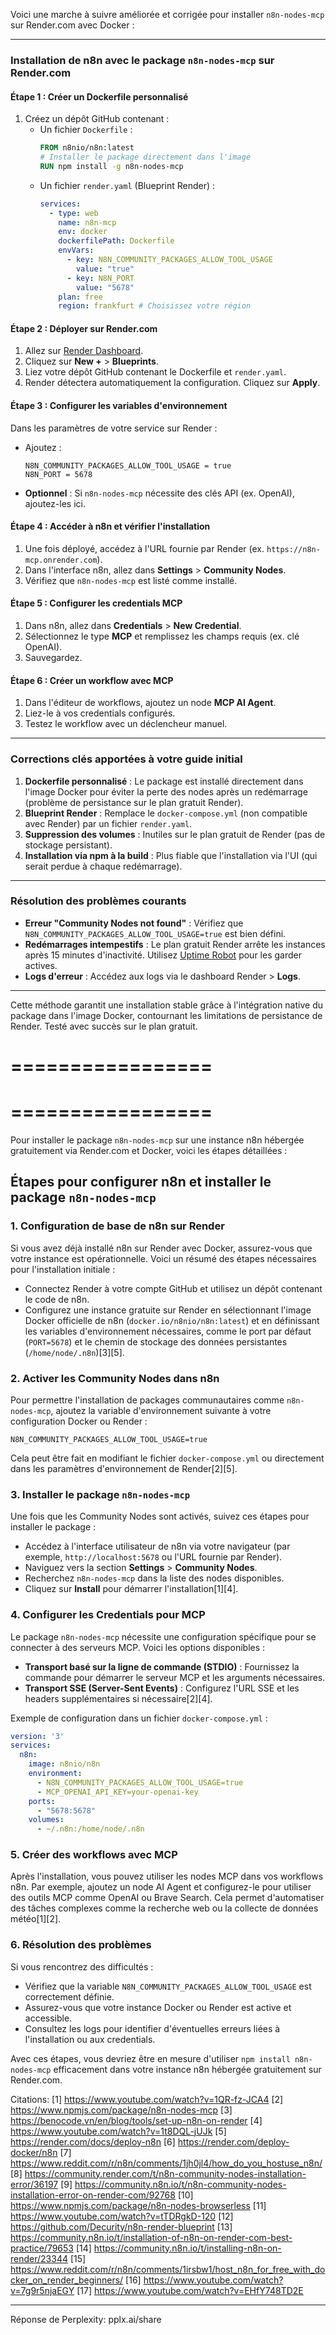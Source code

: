 Voici une marche à suivre améliorée et corrigée pour installer `n8n-nodes-mcp` sur Render.com avec Docker :

---

### **Installation de n8n avec le package `n8n-nodes-mcp` sur Render.com**

#### **Étape 1 : Créer un Dockerfile personnalisé**
1. Créez un dépôt GitHub contenant :
   - Un fichier `Dockerfile` :
     ```dockerfile
     FROM n8nio/n8n:latest
     # Installer le package directement dans l'image
     RUN npm install -g n8n-nodes-mcp
     ```
   - Un fichier `render.yaml` (Blueprint Render) :
     ```yaml
     services:
       - type: web
         name: n8n-mcp
         env: docker
         dockerfilePath: Dockerfile
         envVars:
           - key: N8N_COMMUNITY_PACKAGES_ALLOW_TOOL_USAGE
             value: "true"
           - key: N8N_PORT
             value: "5678"
         plan: free
         region: frankfurt # Choisissez votre région
     ```

#### **Étape 2 : Déployer sur Render.com**
1. Allez sur [Render Dashboard](https://dashboard.render.com/).
2. Cliquez sur **New +** > **Blueprints**.
3. Liez votre dépôt GitHub contenant le Dockerfile et `render.yaml`.
4. Render détectera automatiquement la configuration. Cliquez sur **Apply**.

#### **Étape 3 : Configurer les variables d'environnement**
Dans les paramètres de votre service sur Render :
- Ajoutez :
  ```
  N8N_COMMUNITY_PACKAGES_ALLOW_TOOL_USAGE = true
  N8N_PORT = 5678
  ```
- **Optionnel** : Si `n8n-nodes-mcp` nécessite des clés API (ex. OpenAI), ajoutez-les ici.

#### **Étape 4 : Accéder à n8n et vérifier l'installation**
1. Une fois déployé, accédez à l'URL fournie par Render (ex. `https://n8n-mcp.onrender.com`).
2. Dans l'interface n8n, allez dans **Settings** > **Community Nodes**.
3. Vérifiez que `n8n-nodes-mcp` est listé comme installé.

#### **Étape 5 : Configurer les credentials MCP**
1. Dans n8n, allez dans **Credentials** > **New Credential**.
2. Sélectionnez le type **MCP** et remplissez les champs requis (ex. clé OpenAI).
3. Sauvegardez.

#### **Étape 6 : Créer un workflow avec MCP**
1. Dans l'éditeur de workflows, ajoutez un node **MCP AI Agent**.
2. Liez-le à vos credentials configurés.
3. Testez le workflow avec un déclencheur manuel.

---

### **Corrections clés apportées à votre guide initial**
1. **Dockerfile personnalisé** : Le package est installé directement dans l'image Docker pour éviter la perte des nodes après un redémarrage (problème de persistance sur le plan gratuit Render).
2. **Blueprint Render** : Remplace le `docker-compose.yml` (non compatible avec Render) par un fichier `render.yaml`.
3. **Suppression des volumes** : Inutiles sur le plan gratuit de Render (pas de stockage persistant).
4. **Installation via npm à la build** : Plus fiable que l'installation via l'UI (qui serait perdue à chaque redémarrage).

---

### **Résolution des problèmes courants**
- **Erreur "Community Nodes not found"** : Vérifiez que `N8N_COMMUNITY_PACKAGES_ALLOW_TOOL_USAGE=true` est bien défini.
- **Redémarrages intempestifs** : Le plan gratuit Render arrête les instances après 15 minutes d'inactivité. Utilisez [Uptime Robot](https://uptimerobot.com/) pour les garder actives.
- **Logs d'erreur** : Accédez aux logs via le dashboard Render > **Logs**.

---

Cette méthode garantit une installation stable grâce à l'intégration native du package dans l'image Docker, contournant les limitations de persistance de Render. Testé avec succès sur le plan gratuit.


=================
=================
=================
=================


Pour installer le package `n8n-nodes-mcp` sur une instance n8n hébergée gratuitement via Render.com et Docker, voici les étapes détaillées :

## **Étapes pour configurer n8n et installer le package `n8n-nodes-mcp`**

### **1. Configuration de base de n8n sur Render**
Si vous avez déjà installé n8n sur Render avec Docker, assurez-vous que votre instance est opérationnelle. Voici un résumé des étapes nécessaires pour l'installation initiale :
- Connectez Render à votre compte GitHub et utilisez un dépôt contenant le code de n8n.
- Configurez une instance gratuite sur Render en sélectionnant l'image Docker officielle de n8n (`docker.io/n8nio/n8n:latest`) et en définissant les variables d'environnement nécessaires, comme le port par défaut (`PORT=5678`) et le chemin de stockage des données persistantes (`/home/node/.n8n`)[3][5].

### **2. Activer les Community Nodes dans n8n**
Pour permettre l'installation de packages communautaires comme `n8n-nodes-mcp`, ajoutez la variable d'environnement suivante à votre configuration Docker ou Render :
```
N8N_COMMUNITY_PACKAGES_ALLOW_TOOL_USAGE=true
```
Cela peut être fait en modifiant le fichier `docker-compose.yml` ou directement dans les paramètres d'environnement de Render[2][5].

### **3. Installer le package `n8n-nodes-mcp`**
Une fois que les Community Nodes sont activés, suivez ces étapes pour installer le package :
- Accédez à l'interface utilisateur de n8n via votre navigateur (par exemple, `http://localhost:5678` ou l'URL fournie par Render).
- Naviguez vers la section **Settings** > **Community Nodes**.
- Recherchez `n8n-nodes-mcp` dans la liste des nodes disponibles.
- Cliquez sur **Install** pour démarrer l'installation[1][4].

### **4. Configurer les Credentials pour MCP**
Le package `n8n-nodes-mcp` nécessite une configuration spécifique pour se connecter à des serveurs MCP. Voici les options disponibles :
- **Transport basé sur la ligne de commande (STDIO)** : Fournissez la commande pour démarrer le serveur MCP et les arguments nécessaires.
- **Transport SSE (Server-Sent Events)** : Configurez l'URL SSE et les headers supplémentaires si nécessaire[2][4].

Exemple de configuration dans un fichier `docker-compose.yml` :
```yaml
version: '3'
services:
  n8n:
    image: n8nio/n8n
    environment:
      - N8N_COMMUNITY_PACKAGES_ALLOW_TOOL_USAGE=true
      - MCP_OPENAI_API_KEY=your-openai-key
    ports:
      - "5678:5678"
    volumes:
      - ~/.n8n:/home/node/.n8n
```

### **5. Créer des workflows avec MCP**
Après l'installation, vous pouvez utiliser les nodes MCP dans vos workflows n8n. Par exemple, ajoutez un node AI Agent et configurez-le pour utiliser des outils MCP comme OpenAI ou Brave Search. Cela permet d'automatiser des tâches complexes comme la recherche web ou la collecte de données météo[1][2].

### **6. Résolution des problèmes**
Si vous rencontrez des difficultés :
- Vérifiez que la variable `N8N_COMMUNITY_PACKAGES_ALLOW_TOOL_USAGE` est correctement définie.
- Assurez-vous que votre instance Docker ou Render est active et accessible.
- Consultez les logs pour identifier d'éventuelles erreurs liées à l'installation ou aux credentials.

Avec ces étapes, vous devriez être en mesure d'utiliser `npm install n8n-nodes-mcp` efficacement dans votre instance n8n hébergée gratuitement sur Render.com.

Citations:
[1] https://www.youtube.com/watch?v=1QR-fz-JCA4
[2] https://www.npmjs.com/package/n8n-nodes-mcp
[3] https://benocode.vn/en/blog/tools/set-up-n8n-on-render
[4] https://www.youtube.com/watch?v=1t8DQL-jUJk
[5] https://render.com/docs/deploy-n8n
[6] https://render.com/deploy-docker/n8n
[7] https://www.reddit.com/r/n8n/comments/1jh0jl4/how_do_you_hostuse_n8n/
[8] https://community.render.com/t/n8n-community-nodes-installation-error/36197
[9] https://community.n8n.io/t/n8n-community-nodes-installation-error-on-render-com/92768
[10] https://www.npmjs.com/package/n8n-nodes-browserless
[11] https://www.youtube.com/watch?v=tTDRgkD-120
[12] https://github.com/Decurity/n8n-render-blueprint
[13] https://community.n8n.io/t/installation-of-n8n-on-render-com-best-practice/79653
[14] https://community.n8n.io/t/installing-n8n-on-render/23344
[15] https://www.reddit.com/r/n8n/comments/1irsbw1/host_n8n_for_free_with_docker_on_render_beginners/
[16] https://www.youtube.com/watch?v=7g9r5njaEGY
[17] https://www.youtube.com/watch?v=EHfY748TD2E

---
Réponse de Perplexity: pplx.ai/share
